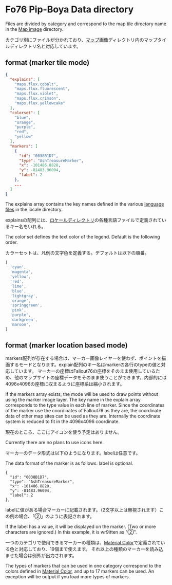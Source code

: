 # Fo76 Pip-Boya Data directory

Files are divided by category and correspond to the map tile directory name in the [Map image](../img/map) directory.

カテゴリ別にファイルが分かれており、[マップ画像](../img/map)ディレクトリ内のマップタイルディレクトリ名と対応しています。

## format (marker tile mode)

```json
{
  "explains": [
    "maps.flux.cobalt",
    "maps.flux.fluorescent",
    "maps.flux.violet",
    "maps.flux.crimson",
    "maps.flux.yellowcake"
  ],
  "colorset": [
    "blue",
    "orange",
    "purple",
    "red",
    "yellow"
  ],
  "markers": [
    {
      "id": "0038B1D7",
      "type": "AshTreasureMarker",
      "x": -101486.8828,
      "y": -81483.96094,
      "label": 2
    },
    ...
  ]
}
```

The explains array contains the key names defined in the various [language files](../../src/locales) in the locale directory.

explainsの配列には、[ロケールディレクトリ](../../src/locales)の各種言語ファイルで定義されているキー名をいれる。

The color set defines the text color of the legend. Default is the following order.

カラーセットは、凡例の文字色を定義する。デフォルトは以下の順番。

```js
[
  'cyan',
  'magenta',
  'yellow',
  'red',
  'lime',
  'blue',
  'lightgray',
  'orange',
  'springgreen',
  'pink',
  'purple',
  'darkgreen',
  'maroon',
]
```

## format (marker location based mode)

markers配列が存在する場合は、マーカー画像レイヤーを使わず、ポイントを描画するモードとなります。explain配列のキー名はmarkerの各行のtypeの値と対応しています。
マーカーの座標はFallout76の座標をそのまま使用しているため、他のマップサイトの座標データをそのまま使うことができます。内部的には4096x4096の座標に収まるように座標系は縮小されます。

If the markers array exists, the mode will be used to draw points without using the marker image layer. The key name in the explain array corresponds to the type value in each line of marker.
Since the coordinates of the marker use the coordinates of Fallout76 as they are, the coordinate data of other map sites can be used as they are. Internally the coordinate system is reduced to fit in the 4096x4096 coordinate.

現在のところ、ここにアイコンを使う予定はありません。

Currently there are no plans to use icons here.

マーカーのデータ形式は以下のようになります。labelは任意です。

The data format of the marker is as follows. label is optional.
```
{
  "id": "0038B1D7",
  "type": "AshTreasureMarker",
  "x": -101486.8828,
  "y": -81483.96094,
  "label": 2
},
```

labelに値がある場合マーカーに記載されます。（2文字以上は無視されます）この例の場合、「②」のように表記されます。

If the label has a value, it will be displayed on the marker. (Two or more characters are ignored.) In this example, it is wr9itten as "②".

一つのカテゴリで使用できるマーカーの種類は、[Material Color](https://material.io/resources/color/)で定義されている色と対応しており、19個まで使えます。
それ以上の種類のマーカーを読み込ませた場合は例外が出力されます。

The types of markers that can be used in one category correspond to the colors defined in [Material Color](https://material.io/resources/color/), and up to 17 markers can be used.
An exception will be output if you load more types of markers.
